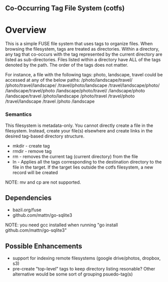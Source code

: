 Co-Occurring Tag File System (cotfs)
-----------------------------------

# Overview
This is a simple FUSE file system that uses tags to organize files. When browsing the filesystem, tags are treated
as directories. Within a directory, any tag that co-occurs with the tag represented by the current directory are listed
as sub-directories. Files listed within a directory have ALL of the tags denoted by the path. The order of the tags 
does not matter.

For instance, a file with the following tags: photo, landscape, travel
could be accessed at any of the below paths:
/photo/landscape/travel/
/photo/travel/landscape/
/travel/photo/landscape
/travel/landscape/photo/
/landscape/travel/photo
/landscape/photo/travel/
/landscape/photo
/landscape/travel
/photo/landscape
/photo/travel
/travel/photo
/travel/landscape
/travel
/photo
/landscape

### Semantics

This filesystem is metadata-only. You cannot directly create a file in the filesystem. Instead, create your file(s) 
elsewhere and create links in the desired tag-based directory structure.

* mkdir - create tag
* rmdir - remove tag
* rm - removes the current tag (current directory) from the file
* ln - Applies all the tags corresponding to the destination directory to the file in the target. If the target lies 
outside the cotfs filesystem, a new record will be created  

NOTE: mv and cp are not supported.

## Dependencies

* bazil.org/fuse
* github.com/mattn/go-sqlite3

NOTE: you need gcc installed when running "go install github.com/mattn/go-sqlite3"


## Possible Enhancements
* support for indexing remote filesystems (google drive/photos, dropbox, s3)
* pre-create "top-level" tags to keep directory listing resonable? Other alternative would be some sort of grouping psuedo-tag(s)
